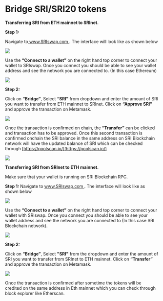 # Bridge SRI/SRI20 tokens

**Transferring SRI from ETH mainnet to SRInet.**

**Step 1:**

Navigate to[ www.SRIswap.com ](https://SRIswap.com/). The interface will look like as shown below

![](../.gitbook/assets/0%20%286%29.png)

Use the **“Connect to a wallet”** on the right hand top corner to connect your wallet to SRIswap. Once you connect you should be able to see your wallet address and see the network you are connected to. \(In this case Ethereum\)

![](../.gitbook/assets/1%20%289%29.png)

**Step 2:**

Click on **“Bridge”**, Select **“SRI”** from dropdown and enter the amount of SRI you want to transfer from ETH mainnet to SRInet. Click on **“Approve SRI”** and approve the transaction on Metamask.

![](../.gitbook/assets/2%20%289%29.png)

Once the transaction is confirmed on chain, the **“Transfer”** can be clicked and transaction has to be approved. Once this second transaction is confirmed onchain the SRI balance in the same address on SRI Blockchain network will have the updated balance of SRI which can be checked through [https://poolscan.io/](https://poolscan.io/) 

![](../.gitbook/assets/3%20%288%29.png)

**Transferring SRI from SRInet to ETH mainnet.**

Make sure that your wallet is running on SRI Blockchain RPC.

**Step 1:** Navigate to [www.SRIswap.com ](https://SRIswap.com/). The interface will look like as shown below

![](../.gitbook/assets/4%20%289%29.png)

Use the **“Connect to a wallet”** on the right hand top corner to connect your wallet with SRIswap. Once you connect you should be able to see your wallet address and see the network you are connected to \(In this case SRI Blockchain network\).

![](../.gitbook/assets/5%20%286%29.png)

**Step 2:**

Click on **“Bridge”**, Select **"SRI"** from the dropdown and enter the amount of SRI you want to transfer from SRInet to ETH mainnet. Click on **“Transfer”** and approve the transaction on Metamask.

![](../.gitbook/assets/6%20%287%29.png)

Once the transaction is confirmed after sometime the tokens will be credited on the same address in Eth mainnet which you can check through block explorer like Etherscan.

